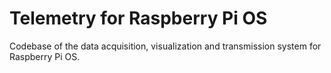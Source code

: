 # Telemetry for Raspberry Pi OS
Codebase of the data acquisition, visualization and transmission system for Raspberry Pi OS.
